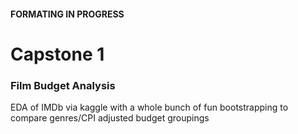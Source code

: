 #### FORMATING IN PROGRESS

# Capstone 1
### Film Budget Analysis

EDA of IMDb via kaggle with a whole bunch of fun bootstrapping to compare genres/CPI adjusted budget groupings